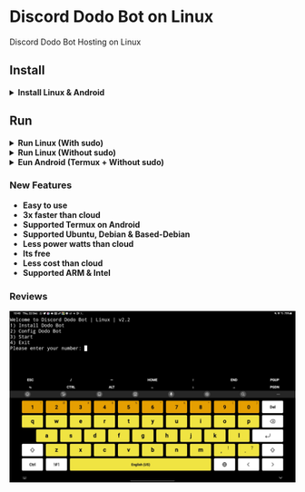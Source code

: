 # Discord Dodo Bot on Linux 
Discord Dodo Bot Hosting on Linux

## Install
<details>
<summary><b>Install Linux & Android</summary>
  
```
wget https://raw.githubusercontent.com/InikoMatthewPro/discord-dodobot-on-linux/main/version/dodobot-v2.1 && sudo bash dodobot-v2
```
</details>
  
## Run
<details>
<summary><b>Run Linux (With sudo)</summary>
  
```
sudo bash discord-dodobot-v2.2
```
</details>
  
<details>
<summary><b>Run Linux (Without sudo)</summary>
  
```
bash discord-dodobot-v2.2
```
</details>
  
<details>
<summary><b>Eun Android (Termux + Without sudo)</summary>

```
bash discord-dodobot-v2.2
```
</details>

### New Features
- Easy to use
- 3x faster than cloud
- Supported Termux on Android
- Supported Ubuntu, Debian & Based-Debian
- Less power watts than cloud
- Its free
- Less cost than cloud
- Supported ARM & Intel

### Reviews
![Review Image](image/Screenshot_20221222-104042_Termux.jpg)

